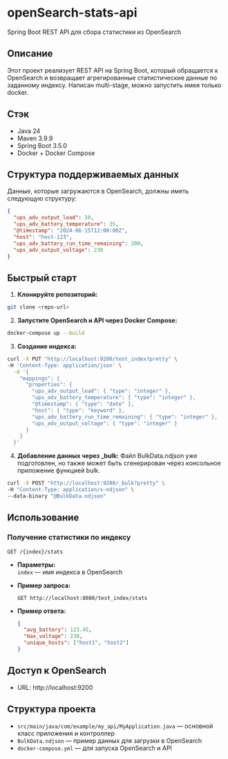 # openSearch-stats-api

Spring Boot REST API для сбора статистики из OpenSearch

## Описание

Этот проект реализует REST API на Spring Boot, который обращается к OpenSearch и возвращает агрегированные статистические данные по заданному индексу.
Написан multi-stage, можно запустить имея только docker.

## Стэк

- Java 24
- Maven 3.9.9
- Spring Boot 3.5.0
- Docker + Docker Compose

## Структура поддерживаемых данных

Данные, которые загружаются в OpenSearch, должны иметь следующую структуру:

```json
{
  "ups_adv_output_load": 50,
  "ups_adv_battery_temperature": 35,
  "@timestamp": "2024-06-15T12:00:00Z",
  "host": "host-123",
  "ups_adv_battery_run_time_remaining": 200,
  "ups_adv_output_voltage": 230
}
```

## Быстрый старт

1. **Клонируйте репозиторий:**
  ```bash
  git clone <repo-url>
  ```

2. **Запустите OpenSearch и API через Docker Compose:**
  ```bash
  docker-compose up --build
  ```

3. **Создание индекса:**
  ```bash
  curl -X PUT "http://localhost:9200/test_index?pretty" \
  -H 'Content-Type: application/json' \
    -d '{
      "mappings": {
        "properties": {
          "ups_adv_output_load": { "type": "integer" },
          "ups_adv_battery_temperature": { "type": "integer" },
          "@timestamp": { "type": "date" },
          "host": { "type": "keyword" },
          "ups_adv_battery_run_time_remaining": { "type": "integer" },
          "ups_adv_output_voltage": { "type": "integer" }
        }
      }
    }'
  ```

4. **Добавление данных через _bulk:**
Файл BulkData.ndjson уже подготовлен, но также может быть сгенерирован через консольное приложение функцией bulk.

  ```bash
  curl -X POST "http://localhost:9200/_bulk?pretty" \
  -H "Content-Type: application/x-ndjson" \
  --data-binary "@BulkData.ndjson"
  ```

## Использование

### Получение статистики по индексу

`GET /{index}/stats`

- **Параметры:**  
  `index` — имя индекса в OpenSearch

- **Пример запроса:**
  ```
  GET http://localhost:8080/test_index/stats
  ```

- **Пример ответа:**
  ```json
  {
    "avg_battery": 123.45,
    "max_voltage": 230,
    "unique_hosts": ["host1", "host2"]
  }
  ```

## Доступ к OpenSearch

- URL: http://localhost:9200

## Структура проекта

- `src/main/java/com/example/my_api/MyApplication.java` — основной класс приложения и контроллер
- `BulkData.ndjson` — пример данных для загрузки в OpenSearch
- `docker-compose.yml` — для запуска OpenSearch и API
